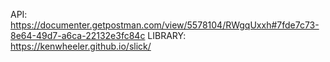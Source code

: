 API: https://documenter.getpostman.com/view/5578104/RWgqUxxh#7fde7c73-8e64-49d7-a6ca-22132e3fc84c
LIBRARY: https://kenwheeler.github.io/slick/
